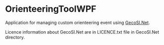 # OrienteeringToolWPF
Application for managing custom orienteering event using [GecoSI.Net](https://github.com/yannisgu/GecoSI.Net).

Licence information about GecoSI.Net are in LICENCE.txt file in GecoSI.Net directory.

